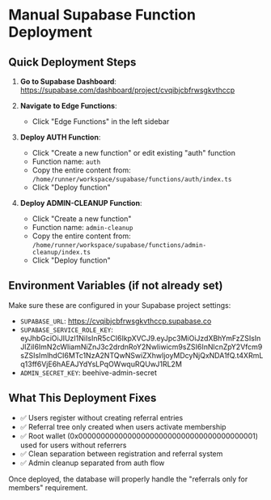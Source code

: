 # Manual Supabase Function Deployment

## Quick Deployment Steps

1. **Go to Supabase Dashboard**: https://supabase.com/dashboard/project/cvqibjcbfrwsgkvthccp

2. **Navigate to Edge Functions**: 
   - Click "Edge Functions" in the left sidebar

3. **Deploy AUTH Function**:
   - Click "Create a new function" or edit existing "auth" function
   - Function name: `auth`
   - Copy the entire content from: `/home/runner/workspace/supabase/functions/auth/index.ts`
   - Click "Deploy function"

4. **Deploy ADMIN-CLEANUP Function**:
   - Click "Create a new function" 
   - Function name: `admin-cleanup`
   - Copy the entire content from: `/home/runner/workspace/supabase/functions/admin-cleanup/index.ts`
   - Click "Deploy function"

## Environment Variables (if not already set)
Make sure these are configured in your Supabase project settings:
- `SUPABASE_URL`: https://cvqibjcbfrwsgkvthccp.supabase.co
- `SUPABASE_SERVICE_ROLE_KEY`: eyJhbGciOiJIUzI1NiIsInR5cCI6IkpXVCJ9.eyJpc3MiOiJzdXBhYmFzZSIsInJlZiI6ImN2cWliamNiZnJ3c2drdnRoY2NwIiwicm9sZSI6InNlcnZpY2Vfcm9sZSIsImlhdCI6MTc1NzA2NTQwNSwiZXhwIjoyMDcyNjQxNDA1fQ.t4XRmLq13ff6VjE6hAEAJYdYsLPqOWwquRQUwJ1RL2M
- `ADMIN_SECRET_KEY`: beehive-admin-secret

## What This Deployment Fixes
- ✅ Users register without creating referral entries
- ✅ Referral tree only created when users activate membership
- ✅ Root wallet (0x0000000000000000000000000000000000000001) used for users without referrers
- ✅ Clean separation between registration and referral system
- ✅ Admin cleanup separated from auth flow

Once deployed, the database will properly handle the "referrals only for members" requirement.